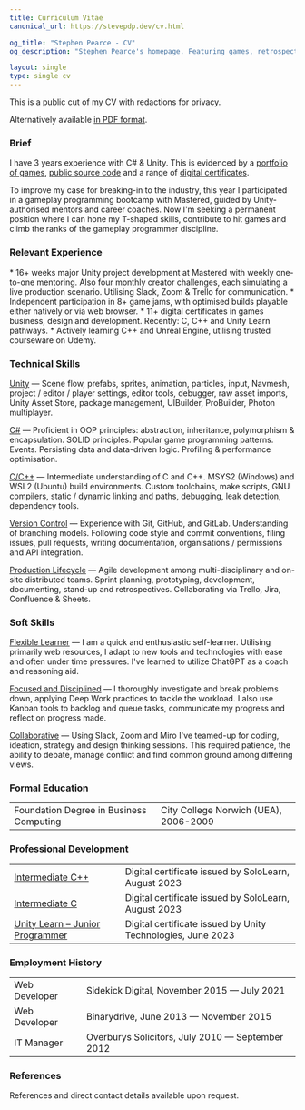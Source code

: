 ```yaml
---
title: Curriculum Vitae
canonical_url: https://stevepdp.dev/cv.html

og_title: "Stephen Pearce - CV"
og_description: "Stephen Pearce's homepage. Featuring games, retrospectives and blogs."

layout: single
type: single cv
---
```


This is a public cut of my CV with redactions for privacy. 

Alternatively available <a href="/assets/doc/cv-public-202309052236.pdf" target="_blank">in PDF format</a>.

<h3>Brief</h3>
I have 3 years experience with C# & Unity. This is evidenced by a <a href="/games.html" title="To the Games category">portfolio of games</a>, <a href="https://github.com/stevepdp" rel="me nofollow noopener noreferrer" title="Source code on GitHub" target="_blank">public source code</a> and a range of <a href="https://linkedin.com/in/stevepdp" rel="me nofollow noopener noreferrer" title="Stephen Pearce on LinkedIn" target="_blank">digital certificates</a>.

To improve my case for breaking-in to the industry, this year I participated in a gameplay programming bootcamp with Mastered, guided by Unity-authorised mentors and career coaches. Now I&apos;m seeking a permanent position where I can hone my T-shaped skills, contribute to hit games and climb the ranks of the gameplay programmer discipline.

<h3>Relevant Experience</h3>
* 16+ weeks major Unity project development at Mastered with weekly one-to-one mentoring. Also four monthly creator challenges, each simulating a live production scenario. Utilising Slack, Zoom & Trello for communication.
* Independent participation in 8+ game jams, with optimised builds playable either natively or via web browser.
* 11+ digital certificates in games business, design and development. Recently: C, C++ and Unity Learn pathways.
* Actively learning C++ and Unreal Engine, utilising trusted courseware on Udemy.

<h3>Technical Skills</h3>
<u>Unity</u> &mdash; Scene flow, prefabs, sprites, animation, particles, input, Navmesh, project / editor / player settings, editor tools, debugger, raw asset imports, Unity Asset Store, package management, UIBuilder, ProBuilder, Photon multiplayer.

<u>C#</u> &mdash; Proficient in OOP principles: abstraction, inheritance, polymorphism & encapsulation. SOLID principles. Popular game programming patterns. Events. Persisting data and data-driven logic. Profiling & performance optimisation.

<u>C/C++</u> &mdash; Intermediate understanding of C and C++. MSYS2 (Windows) and WSL2 (Ubuntu) build environments. Custom toolchains, make scripts, GNU compilers, static / dynamic linking and paths, debugging, leak detection, dependency tools.

<u>Version Control</u> &mdash; Experience with Git, GitHub, and GitLab. Understanding of branching models. Following code style and commit conventions, filing issues, pull requests, writing documentation, organisations / permissions and API integration.

<u>Production Lifecycle</u> &mdash; Agile development among multi-disciplinary and on-site distributed teams. Sprint planning, prototyping, development, documenting, stand-up and retrospectives. Collaborating via Trello, Jira, Confluence & Sheets.


<h3>Soft Skills</h3>
<u>Flexible Learner</u> &mdash; I am a quick and enthusiastic self-learner. Utilising primarily web resources, I adapt to new tools and technologies with ease and often under time pressures. I&apos;ve learned to utilize ChatGPT as a coach and reasoning aid.

<u>Focused and Disciplined</u> &mdash; I thoroughly investigate and break problems down, applying Deep Work practices to tackle the workload. I also use Kanban tools to backlog and queue tasks, communicate my progress and reflect on progress made.

<u>Collaborative</u> &mdash; Using Slack, Zoom and Miro I&apos;ve teamed-up for coding, ideation, strategy and design thinking sessions. This required patience, the ability to debate, manage conflict and find common ground among differing views.

<h3>Formal Education</h3>
<table class="records">
	<tbody>
		<tr>
			<td>Foundation Degree in Business Computing</td>
			<td>City College Norwich (UEA),  2006-2009</td>
		</tr>
	</tbody>
</table>

<h3>Professional Development</h3>
<table class="records">
	<tbody>
		<tr>
			<td><a href="https://www.sololearn.com/certificates/CC-7TQAOAPI" rel="nofollow noopener noreferrer" target="_blank">Intermediate C++</a></td>
			<td>Digital certificate issued by SoloLearn, August 2023</td>
		</tr>
		<tr>
			<td><a href="https://www.sololearn.com/certificates/CC-KC2GHEHE" rel="nofollow noopener noreferrer" target="_blank">Intermediate C</a></td>
			<td>Digital certificate issued by SoloLearn, August 2023</td>
		</tr>
		<tr>
			<td><a href="https://www.credly.com/badges/3e03a23b-b72d-48b1-b1d3-2cd199f63d76" rel="nofollow noopener noreferrer" target="_blank">Unity Learn – Junior Programmer</a></td>
			<td>Digital certificate issued by Unity Technologies, June 2023</td>
		</tr>
	</tbody>
</table>

<h3>Employment History</h3>
<table class="records">
	<tbody>
		<tr>
			<td>Web Developer</td>
			<td>Sidekick Digital, November 2015 &mdash; July 2021</td>
		</tr>
		<tr>
			<td>Web Developer</td>
			<td>Binarydrive, June 2013 &mdash; November 2015</td>
		</tr>
		<tr>
			<td>IT Manager</td>
			<td>Overburys Solicitors, July 2010 &mdash; September 2012</td>
		</tr>
	</tbody>
</table>


<h3>References</h3>
References and direct contact details available upon request.